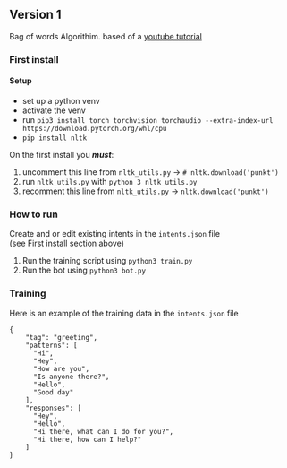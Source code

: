 ## Version 1
Bag of words Algorithim.
based of a [youtube tutorial](https://www.youtube.com/watch?v=RpWeNzfSUHw)

### First install
#### Setup
* set up a python venv
* activate the venv
* run `pip3 install torch torchvision torchaudio --extra-index-url https://download.pytorch.org/whl/cpu`
* `pip install nltk`

On the first install you _**must**_:
1. uncomment this line from `nltk_utils.py` -> `# nltk.download('punkt')`
2. run `nltk_utils.py` with `python 3 nltk_utils.py`
3. recomment this line from `nltk_utils.py` -> `nltk.download('punkt')`

### How to run
Create and or edit existing intents in the `intents.json` file  
(see First install section above)

1. Run the training script using `python3 train.py`
2. Run the bot using `python3 bot.py`


### Training

Here is an example of the training data in the `intents.json` file

```
{
	"tag": "greeting",
    "patterns": [
      "Hi",
      "Hey",
      "How are you",
      "Is anyone there?",
      "Hello",
      "Good day"
    ],
    "responses": [
      "Hey",
      "Hello",
      "Hi there, what can I do for you?",
      "Hi there, how can I help?"
    ]
}
```

